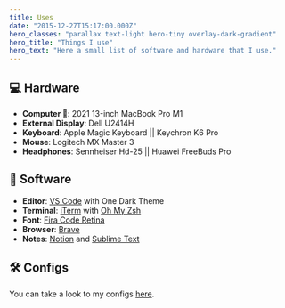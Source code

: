 ```yaml
---
title: Uses
date: "2015-12-27T15:17:00.000Z"
hero_classes: "parallax text-light hero-tiny overlay-dark-gradient"
hero_title: "Things I use"
hero_text: "Here a small list of software and hardware that I use."
---
```


## 💻 Hardware

- **Computer **: 2021 13-inch MacBook Pro M1
- **External Display**: Dell U2414H
- **Keyboard**: Apple Magic Keyboard || Keychron K6 Pro
- **Mouse**: Logitech MX Master 3
- **Headphones**: Sennheiser Hd-25 || Huawei FreeBuds Pro

## 📀 Software

- **Editor**: [VS Code](https://code.visualstudio.com) with One Dark Theme
- **Terminal**: [iTerm](http://iterm2.com/) with [Oh My Zsh](https://github.com/ohmyzsh/ohmyzsh)
- **Font**: [Fira Code Retina](https://www.google.com/search?client=safari&rls=en&q=Fira+Code+Retina&ie=UTF-8&oe=UTF-8)
- **Browser**: [Brave](https://brave.com/)
- **Notes**: [Notion](https://www.notion.so/) and [Sublime Text](https://www.sublimetext.com)

## 🛠 Configs

You can take a look to my configs [here](https://github.com/rubenRP/dotfiles).
